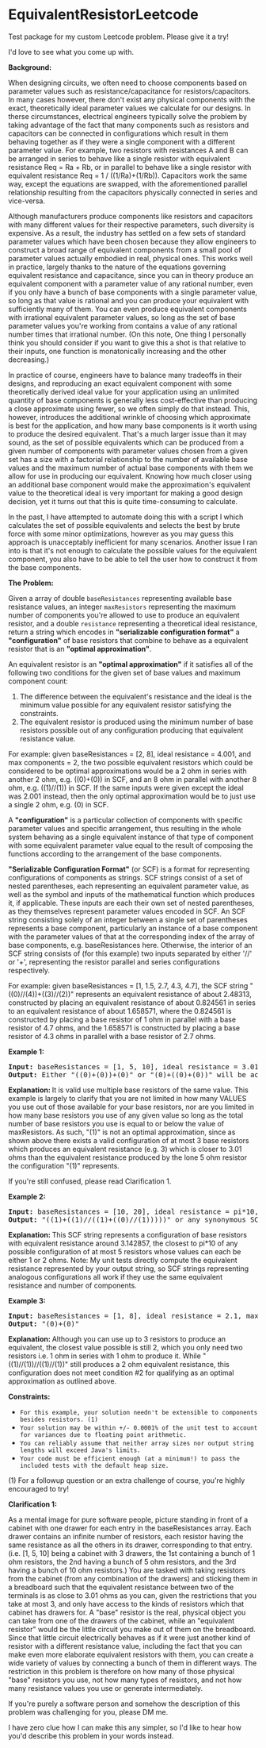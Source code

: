 # EquivalentResistorLeetcode
Test package for my custom Leetcode problem. Please give it a try! 

I'd love to see what you come up with.

**Background:**

When designing circuits, we often need to choose components based on parameter values such as resistance/capacitance for resistors/capacitors.
In many cases however, there don't exist any physical components with the exact, theoretically ideal parameter values we calculate for our designs.
In therse circumstances, electrical engineers typically solve the problem by taking advantage of the fact that many components such as resistors and 
capacitors can be connected in configurations which result in them behaving together as if they were a single component with a different parameter value.
For example, two resistors with resistances A and B can be arranged in series to behave like a single resistor with equivalent resistance Req = Ra + Rb,
or in parallel to behave like a single resistor with equivalent resistance Req = 1 / ((1/Ra)+(1/Rb)). Capacitors work the same way, except the equations 
are swapped, with the aforementioned parallel relationship resulting from the capacitors physically connected in series and vice-versa.

Although manufacturers produce components like resistors and capacitors with many different values for their respective parameters, such diversity is expensive. 
As a result, the industry has settled on a few sets of standard parameter values which have been chosen because they allow engineers to construct a broad range 
of equivalent components from a small pool of parameter values actually embodied in real, physical ones. This works well in practice, largely thanks to the 
nature of the equations governing equivalent resistance and capacitance, since you can in theory produce an equivalent component with a parameter value of any 
rational number, even if you only have a bunch of base components with a single parameter value, so long as that value is rational and you can produce your 
equivalent with sufficiently many of them. You can even produce equivalent components with irrational equivalent parameter values, so long as the set of base
parameter values you're working from contains a value of any rational number times that irrational number. (On this note, One thing I personally think you 
should consider if you want to give this a shot is that relative to their inputs, one function is monatonically increasing and the other decreasing.)

In practice of course, engineers have to balance many tradeoffs in their designs, and reproducing an exact equivalent component with some theoretically derived 
ideal value for your application using an unlimited quantity of base components is generally less cost-effective than producing a close approximate using fewer,
so we often simply do that instead. This, however, introduces the additional wrinkle of choosing which approximate is best for the application, and how many
base components is it worth using to produce the desired equivalent. That's a much larger issue than it may sound, as the set of possible equivalents which
can be produced from a given number of components with parameter values chosen from a given set has a size with a factorial relationship to the number of 
available base values and the maximum number of actual base components with them we allow for use in producing our equivalent. Knowing how much closer using
an additional base component would make the approximation's equivalent value to the theoretical ideal is very important for making a good design decision, yet
it turns out that this is quite time-consuming to calculate.

In the past, I have attempted to automate doing this with a script I which calculates the set of possible equivalents and selects the best by brute force with
some minor optimizations, however as you may guess this approach is unacceptably inefficient for many scenarios. Another issue I ran into is that it's not enough
to calculate the possible values for the equivalent component, you also have to be able to tell the user how to construct it from the base components.

**The Problem:**

Given a array of double `baseResistances` representing available base resistance values, an integer `maxResistors` representing the maximum number of components 
you're allowed to use to produce an equivalent resistor, and a double `resistance` representing a theoretical ideal resistance, return a string which encodes in
**"serializable configuration format"** a **"configuration"** of base resistors that combine to behave as a equivalent resistor that is an **"optimal approximation"**.

An equivalent resistor is an **"optimal approximation"** if it satisfies all of the following two conditions for the given set of base values and maximum component count:
1. The difference between the equivalent's resistance and the ideal is the minimum value possible for any equivalent resistor satisfying the constraints.
2. The equivalent resistor is produced using the minimum number of base resistors possible out of any configuration producing that equivalent resistance value.

For example: given baseResistances = [2, 8], ideal resistance = 4.001, and max components = 2, the two possible equivalent resistors which could be considered to be
optimal approximations would be a 2 ohm in series with another 2 ohm, e.g. ((0)+(0)) in SCF, and an 8 ohm in parallel with another 8 ohm, e.g. ((1)//(1)) in SCF.
If the same inputs were given except the ideal was 2.001 instead, then the only optimal approximation would be to just use a single 2 ohm, e.g. (0) in SCF.

A **"configuration"** is a particular collection of components with specific parameter values and specific arrangement, thus resulting in the whole system behaving
as a single equivalent instance of that type of component with some equivalent parameter value equal to the result of composing the functions according to the
arrangement of the base components.

**"Serializable Configuration Format"** (or SCF) is a format for representing configurations of components as strings. SCF strings consist of a set of nested parentheses,
each representing an equivalent parameter value, as well as the symbol and inputs of the mathematical function which produces it, if applicable. These inputs are each 
their own set of nested parentheses, as they themselves represent parameter values encoded in SCF. An SCF string consisting solely of an integer between a single set of
parentheses represents a base component, particularly an instance of a base component with the parameter values of that at the corresponding index of the 
array of base components, e.g. baseResistances here. Otherwise, the interior of an SCF string consists of (for this example) two inputs separated by either '//' 
or '+', representing the resistor parallel and series configurations respectively. 

For example: given baseResistances = [1, 1.5, 2.7, 4.3, 4.7], the SCF string "((0)//(4))+((3)//(2))" represents an equivalent resistance of about 2.48313, constructed
by placing an equivalent resistance of about 0.824561 in series to an equivalent resistance of about 1.658571, where the 0.824561 is constructed by placing a base
resistor of 1 ohm in parallel with a base resistor of 4.7 ohms, and the 1.658571 is constructed by placing a base resistor of 4.3 ohms in parallel with a base 
resistor of 2.7 ohms.

**Example 1:**
<pre><strong>Input:</strong> baseResistances = [1, 5, 10], ideal resistance = 3.01, maxResistors = 3
<strong>Output:</strong> Either "((0)+(0))+(0)" or "(0)+((0)+(0))" will be accepted.
</pre>
<strong>Explanation: </strong>It is valid use multiple base resistors of the same value.
This example is largely to clarify that you are not limited in how many VALUES you use out of those available for 
your base resistors, nor are you limited in how many base resistors you use of any given value so long as the total 
number of base resistors you use is equal to or below the value of maxResistors. 
As such, "(1)" is not an optimal approximation, since as shown above there exists a valid configuration of at most 
3 base resistors which produces an equivalent resistance (e.g. 3) which is closer to 3.01 ohms than the equivalent
resistance produced by the lone 5 ohm resistor the configuration "(1)" represents.

If you're still confused, please read Clarification 1.



**Example 2:**
<pre><strong>Input:</strong> baseResistances = [10, 20], ideal resistance = pi*10, maxResistors = 5
<strong>Output:</strong> "((1)+((1)//((1)+((0)//(1)))))" or any synonymous SCF string will be accepted.
</pre>
<strong>Explanation: </strong>This SCF string represents a configuration of base resistors with equivalent resistance around 3.142857,
the closest to pi*10 of any possible configuration of at most 5 resistors whose values can each be either 1 or 2 ohms.
Note: My unit tests directly compute the equivalent resistance represented by your output string, so SCF strings
representing analogous configurations all work if they use the same equivalent resistance and number of components.



**Example 3:**
<pre><strong>Input:</strong> baseResistances = [1, 8], ideal resistance = 2.1, maxResistors = 4
<strong>Output:</strong> "(0)+(0)"
</pre>
<strong>Explanation: </strong>Although you can use up to 3 resistors to produce an equivalent, the closest value possible is still 2,
which you only need two resistors i.e. 1 ohm in series with 1 ohm to produce it. While "((1)//(1))//((1)//(1))" still 
produces a 2 ohm equivalent resistance, this configuration does not meet condition #2 for qualifying as an optimal 
approximation as outlined above.



**Constraints:**
<ul>
	<li><code>For this example, your solution needn't be extensible to components besides resistors. (1) </code></li>
	<li><code>Your solution may be within +/- 0.0001% of the unit test to account for variances due to floating point arithmetic.</code></li>
	<li><code>You can reliably assume that neither array sizes nor output string lengths will exceed Java's limits. </code></li>
	<li><code>Your code must be efficient enough (at a minimum!) to pass the included tests with the default heap size. </code></li>
</ul>

(1) For a followup question or an extra challenge of course, you're highly encouraged to try!

**Clarification 1:**

As a mental image for pure software people, picture standing in front of a cabinet with one drawer for each entry in
the baseResistances array. Each drawer contains an infinite number of resistors, each resistor having 
the same resistance as all the others in its drawer, corresponding to that entry.
(i.e. [1, 5, 10] being a cabinet with 3 drawers, the 1st containing a bunch of 1 ohm resistors, 
the 2nd having a bunch of 5 ohm resistors, and the 3rd having a bunch of 10 ohm resistors.)
You are tasked with taking resistors from the cabinet (from any combination of the drawers)
and sticking them in a breadboard such that the equivalent resistance between two of the terminals is as close
to 3.01 ohms as you can, given the restrictions that you take at most 3, and only have access to the kinds of 
resistors which that cabinet has drawers for.
A "base" resistor is the real, physical object you can take from one of the drawers of the cabinet, 
while an "equivalent resistor" would be the little circuit you make out of them on the breadboard.
Since that little circuit electrically behaves as if it were just another kind of resistor with a different 
resistance value, including the fact that you can make even more elaborate equivalent resistors with them, 
you can create a wide variety of values by connecting a bunch of them in different ways.
The restriction in this problem is therefore on how many of those physical "base" resistors you use, 
not how many types of resistors, and not how many resistance values you use or generate intermediately.

If you're purely a software person and somehow the description of this problem was challenging for you, please DM me.

I have zero clue how I can make this any simpler, so I'd like to hear how you'd describe this problem in your words instead.

